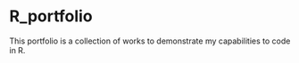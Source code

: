 # R_portfolio

This portfolio is a collection of works to demonstrate my capabilities to code in R.
